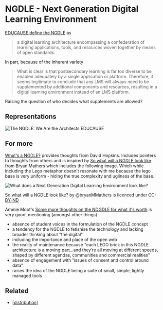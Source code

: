 # NGDLE - Next Generation Digital Learning Environment

[EDUCAUSE define the NGDLE](https://www.educause.edu/ecar/research-publications/foundations-for-a-next-generation-digital-learning-environment-faculty-students-and-the-lms/ngdle-the-wave-of-the-future) as
> a digital learning architecture encompassing a confederation of learning applications, tools, and resources woven together by means of open standards.

In part, because of the inherent variety
> What is clear is that postsecondary learning is far too diverse to be enabled adequately by a single application or platform.  Therefore, it seems legitimate to conclude that any LMS will always need to be supplemented by additional components and resources, resulting in a digital learning environment instead of an LMS platform.

Raising the question of who decides what supplements are allowed?

## Representations

![The NGDLE: We Are the Architects EDUCAUSE](https://er.educause.edu/-/media/images/articles/2017/7/erm17411figure1large144.jpg?la=en&hash=284C4C558ACAE1D49E20CCAAC1A9ABBD7A94FE3E)

## For more 

[What's a NGDLE?](https://www.dontwasteyourtime.co.uk/elearning/whats-a-ngdle/) provides thoughts from David Hopkins. Includes pointers to thoughts from others and is inspired by [So what will a NGDLE look like](https://www.dontwasteyourtime.co.uk/elearning/whats-a-ngdle/) from Bryan Mathers which includes the following image. Which while including the Lego metaphor doesn't resonate with me because the lego base is very uniform - hiding the true complexity and ugliness of the base.

![What does a Next Generation Digital Learning Environment look like?](https://bryanmmathers.com/wp-content/uploads/2017/07/what-is-NGDLE.png)

[So what will a NGDLE look like?](https://bryanmmathers.com/will-ngdle-look-like/) by [@bryanMMathers](https://twitter.com/BryanMMathers) is licenced under [CC-BY-ND](http://creativecommons.org/licenses/by-nd/4.0/)

Ammie Moot's [Some more thoughts on the NDGDLE for what it's worth](https://ammienoot.com/uncategorized/some-more-thoughts-on-the-ngdle-for-what-its-worth/) is very good, mentioning (amongst other things)
- absence of student voices in the formulation of the NGDLE concept
- a tendency for the NGDLE to fetishise the technology and lacking broader thinking about "the digital"
- including the importance and place of the open web
- the reality of maintenance because "each LEGO brick in this NGDLE architecture is a moving part...and they're all moving at different speeds, shaped by different agendas, communities and commercial realities"
- absence of engagement with "issues of consent and control around data"
- raises the idea of the NGDLE being a suite of small, simple, lightly managed tools


## Related

- [[distribution]]

[//begin]: # "Autogenerated link references for markdown compatibility"
[distribution]: ../distribution "Distribution"
[//end]: # "Autogenerated link references"